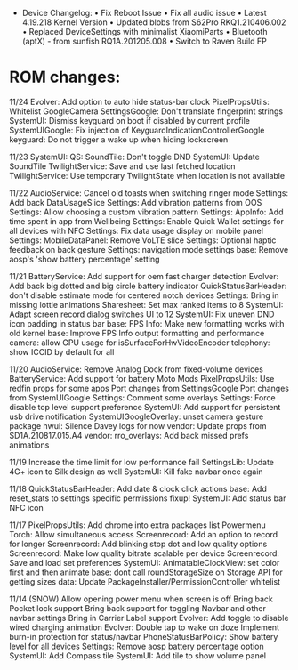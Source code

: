* Device Changelog:
• Fix Reboot Issue
• Fix all audio issue
• Latest 4.19.218 Kernel Version
• Updated blobs from S62Pro RKQ1.210406.002 
• Replaced DeviceSettings with minimalist XiaomiParts
• Bluetooth (aptX) - from sunfish RQ1A.201205.008
• Switch to Raven Build FP

ROM changes:
==============================
11/24
Evolver: Add option to auto hide status-bar clock
PixelPropsUtils: Whitelist GoogleCamera
SettingsGoogle: Don't translate fingerprint strings
SystemUI: Dismiss keyguard on boot if disabled by current profile
SystemUIGoogle: Fix injection of KeyguardIndicationControllerGoogle
keyguard: Do not trigger a wake up when hiding lockscreen

11/23
SystemUI: QS: SoundTile: Don't toggle DND
SystemUI: Update SoundTile
TwilightService: Save and use last fetched location
TwilightService: Use temporary TwilightState when location is not available

11/22
AudioService: Cancel old toasts when switching ringer mode
Settings: Add back DataUsageSlice
Settings: Add vibration patterns from OOS
Settings: Allow choosing a custom vibration pattern
Settings: AppInfo: Add time spent in app from Wellbeing
Settings: Enable Quick Wallet settings for all devices with NFC
Settings: Fix data usage display on mobile panel
Settings: MobileDataPanel: Remove VoLTE slice
Settings: Optional haptic feedback on back gesture
Settings: navigation mode settings
base: Remove aosp's 'show battery percentage' setting

11/21
BatteryService: Add support for oem fast charger detection
Evolver: Add back big dotted and big circle battery indicator
QuickStatusBarHeader: don't disable estimate mode for centered notch devices
Settings: Bring in missing lottie animations
Sharesheet: Set max ranked items to 8
SystemUI: Adapt screen record dialog switches UI to 12
SystemUI: Fix uneven DND icon padding in status bar
base: FPS Info: Make new formatting works with old kernel
base: Improve FPS Info output formatting and performance
camera: allow GPU usage for isSurfaceForHwVideoEncoder
telephony: show ICCID by default for all

11/20
AudioService: Remove Analog Dock from fixed-volume devices
BatteryService: Add support for battery Moto Mods
PixelPropsUtils: Use redfin props for some apps
Port changes from SettingsGoogle
Port changes from SystemUIGoogle
Settings: Comment some overlays
Settings: Force disable top level support preference
SystemUI: Add support for persistent usb drive notification
SystemUIGoogleOverlay: unset camera gesture package
hwui: Silence Davey logs for now
vendor: Update props from SD1A.210817.015.A4
vendor: rro_overlays: Add back missed prefs animations

11/19
Increase the time limit for low performance fail
SettingsLib: Update 4G+ icon to Silk design as well
SystemUI: Kill fake navbar once again

11/18
QuickStatusBarHeader: Add date & clock click actions
base: Add reset_stats to settings specific permissions
fixup! SystemUI: Add status bar NFC icon

11/17
PixelPropsUtils: Add chrome into extra packages list
Powermenu Torch: Allow simultaneous access
Screenrecord: Add an option to record for longer
Screenrecord: Add blinking stop dot and low quality options
Screenrecord: Make low quality bitrate scalable per device
Screenrecord: Save and load set preferences
SystemUI: AnimatableClockView: set color first and then animate
base: dont call roundStorageSize on Storage API for getting sizes
data: Update PackageInstaller/PermissionController whitelist

11/14 (SNOW)
Allow opening power menu when screen is off
Bring back Pocket lock support
Bring back support for toggling Navbar and other navbar settings
Bring in Carrier Label support
Evolver: Add toggle to disable wired charging animation
Evolver: Double tap to wake on doze
Implement burn-in protection for status/navbar
PhoneStatusBarPolicy: Show battery level for all devices
Settings: Remove aosp battery percentage option
SystemUI: Add Compass tile
SystemUI: Add tile to show volume panel
